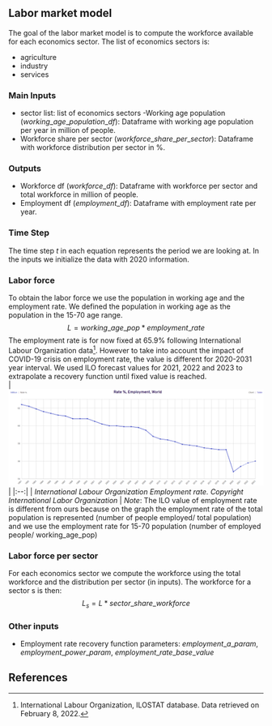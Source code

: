 ## Labor market model

The goal of the labor market model is to compute the workforce available for each economics sector. The list of economics sectors is: 
- agriculture
- industry
- services

### Main Inputs 
- sector list: list of economics sectors
-Working age population ($working\_age\_population\_df$): Dataframe with working age population per year in million of people.
- Workforce share per sector ($workforce\_share\_per\_sector$): Dataframe with workforce distribution per sector in %. 
  
### Outputs 
- Workforce df ($workforce\_df$): Dataframe with workforce per sector and total workforce in million of people.
- Employment df ($employment\_df$): Dataframe with employment rate per year.
           
### Time Step 
The time step $t$ in each equation represents the period we are looking at. In the inputs we initialize the data with 2020 information. 

### Labor force 
To obtain the labor force we use the population in working age and the employment rate. We defined the population in working age as the population in the 15-70 age range. 
$$L = working\_age\_pop * employment\_rate$$
The employment rate is for now fixed at  $65.9\%$ following International Labour Organization data[^9]. However to take into account the impact of COVID-19 crisis on employment rate, the value is different for 2020-2031 year interval. We used ILO forecast values for 2021, 2022 and 2023 to extrapolate a recovery function until fixed value is reached.   
| ![employmentrate.PNG](employmentrate.PNG) | 
|:--:| 
| *International Labour Organization Employment rate. Copyright International Labor Organization* |
*Note*: The ILO value of employment rate is different from ours because on the graph the employment rate of the total population is represented (number of people employed/ total population) and we use the employment rate for 15-70 population (number of employed people/ working_age_pop)

### Labor force per sector 
For each economics sector we compute the workforce using the total workforce and the distribution per sector (in inputs). 
The workforce for a sector s is then: 
$$L_s = L * sector\_share\_workforce$$

### Other inputs 
-  Employment rate recovery function parameters: $employment\_a\_param$, $employment\_power\_param$, $employment\_rate\_base\_value$

## References
[^9]: International Labour Organization, ILOSTAT database. Data retrieved on February 8, 2022.

